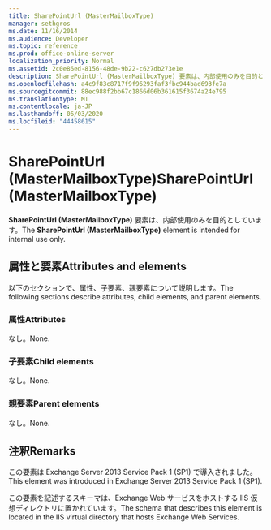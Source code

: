 ```yaml
---
title: SharePointUrl (MasterMailboxType)
manager: sethgros
ms.date: 11/16/2014
ms.audience: Developer
ms.topic: reference
ms.prod: office-online-server
localization_priority: Normal
ms.assetid: 2c0e86ed-8156-48de-9b22-c627db273e1e
description: SharePointUrl (MasterMailboxType) 要素は、内部使用のみを目的としています。
ms.openlocfilehash: a4c9f83c8717f9f96293faf3fbc944bad693fe7a
ms.sourcegitcommit: 88ec988f2bb67c1866d06b361615f3674a24e795
ms.translationtype: MT
ms.contentlocale: ja-JP
ms.lasthandoff: 06/03/2020
ms.locfileid: "44458615"
---
```

# <a name="sharepointurl-mastermailboxtype"></a><span data-ttu-id="66a06-103">SharePointUrl (MasterMailboxType)</span><span class="sxs-lookup"><span data-stu-id="66a06-103">SharePointUrl (MasterMailboxType)</span></span>

<span data-ttu-id="66a06-104">**SharePointUrl (MasterMailboxType)** 要素は、内部使用のみを目的としています。</span><span class="sxs-lookup"><span data-stu-id="66a06-104">The **SharePointUrl (MasterMailboxType)** element is intended for internal use only.</span></span> 

## <a name="attributes-and-elements"></a><span data-ttu-id="66a06-105">属性と要素</span><span class="sxs-lookup"><span data-stu-id="66a06-105">Attributes and elements</span></span>

<span data-ttu-id="66a06-106">以下のセクションで、属性、子要素、親要素について説明します。</span><span class="sxs-lookup"><span data-stu-id="66a06-106">The following sections describe attributes, child elements, and parent elements.</span></span>
  
### <a name="attributes"></a><span data-ttu-id="66a06-107">属性</span><span class="sxs-lookup"><span data-stu-id="66a06-107">Attributes</span></span>

<span data-ttu-id="66a06-108">なし。</span><span class="sxs-lookup"><span data-stu-id="66a06-108">None.</span></span>
  
### <a name="child-elements"></a><span data-ttu-id="66a06-109">子要素</span><span class="sxs-lookup"><span data-stu-id="66a06-109">Child elements</span></span>

<span data-ttu-id="66a06-110">なし。</span><span class="sxs-lookup"><span data-stu-id="66a06-110">None.</span></span>
  
### <a name="parent-elements"></a><span data-ttu-id="66a06-111">親要素</span><span class="sxs-lookup"><span data-stu-id="66a06-111">Parent elements</span></span>

<span data-ttu-id="66a06-112">なし。</span><span class="sxs-lookup"><span data-stu-id="66a06-112">None.</span></span>
  
## <a name="remarks"></a><span data-ttu-id="66a06-113">注釈</span><span class="sxs-lookup"><span data-stu-id="66a06-113">Remarks</span></span>

<span data-ttu-id="66a06-114">この要素は Exchange Server 2013 Service Pack 1 (SP1) で導入されました。</span><span class="sxs-lookup"><span data-stu-id="66a06-114">This element was introduced in Exchange Server 2013 Service Pack 1 (SP1).</span></span>
  
<span data-ttu-id="66a06-115">この要素を記述するスキーマは、Exchange Web サービスをホストする IIS 仮想ディレクトリに置かれています。</span><span class="sxs-lookup"><span data-stu-id="66a06-115">The schema that describes this element is located in the IIS virtual directory that hosts Exchange Web Services.</span></span>
  

